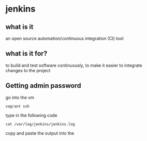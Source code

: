 # jenkins

## what is it
an open source automation/continuous integration (CI) tool

## what is it for?
to build and test software continuously, to make it easier to integrate changes to the project

## Getting admin password
go into the vm
```
vagrant ssh
```
type in the following code
```
cat /var/log/jenkins/jenkins.log
```
copy and paste the output into the
